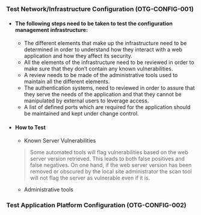### Test Network/Infrastructure Configuration (OTG-CONFIG-001)

  - #### The following steps need to be taken to test the configuration management infrastructure:
    - The different elements that make up the infrastructure need to be determined in order to understand how they interact with a web application and how they affect its security.
    - All the elements of the infrastructure need to be reviewed in order to make sure that they don’t contain any known vulnerabilities.
    - A review needs to be made of the administrative tools used to maintain all the different elements.
    - The authentication systems, need to reviewed in order to assure that they serve the needs of the application and that they cannot be manipulated by external users to leverage access.
    - A list of defined ports which are required for the application should be maintained and kept under change control.
  - #### How to Test
    - Known Server Vulnerabilities
    > Some automated tools will flag vulnerabilities based on the web server version retrieved. This leads to both false positives and false negatives. On one hand, if the web server version has been removed or obscured by the local site administrator the scan tool will not  flag the server as vulnerable even if it is.

    - Administrative tools

### Test Application Platform Configuration (OTG-CONFIG-002)
